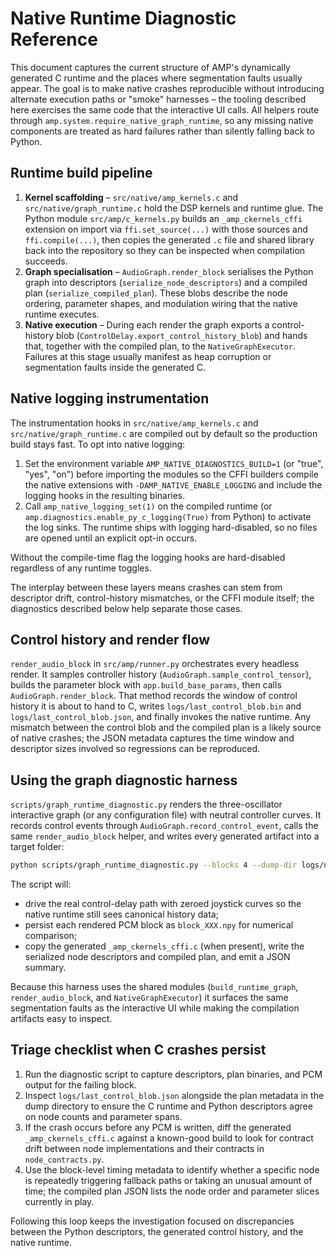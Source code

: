 # Native Runtime Diagnostic Reference

This document captures the current structure of AMP's dynamically generated C
runtime and the places where segmentation faults usually appear.  The goal is to
make native crashes reproducible without introducing alternate execution paths
or "smoke" harnesses – the tooling described here exercises the same code that
the interactive UI calls.  All helpers route through
`amp.system.require_native_graph_runtime`, so any missing native components are
treated as hard failures rather than silently falling back to Python.

## Runtime build pipeline

1. **Kernel scaffolding** – `src/native/amp_kernels.c` and
   `src/native/graph_runtime.c` hold the DSP kernels and runtime glue.  The
   Python module `src/amp/c_kernels.py` builds an `_amp_ckernels_cffi` extension
   on import via `ffi.set_source(...)` with those sources and `ffi.compile(...)`,
   then copies the generated `.c` file and shared library back into the
   repository so they can be inspected when compilation succeeds.
2. **Graph specialisation** – `AudioGraph.render_block` serialises the Python
   graph into descriptors (`serialize_node_descriptors`) and a compiled plan
   (`serialize_compiled_plan`).  These blobs describe the node ordering,
   parameter shapes, and modulation wiring that the native runtime executes.
3. **Native execution** – During each render the graph exports a
   control-history blob (`ControlDelay.export_control_history_blob`) and hands
   that, together with the compiled plan, to the `NativeGraphExecutor`.  Failures
   at this stage usually manifest as heap corruption or segmentation faults
   inside the generated C.

## Native logging instrumentation

The instrumentation hooks in `src/native/amp_kernels.c` and
`src/native/graph_runtime.c` are compiled out by default so the production build
stays fast.  To opt into native logging:

1. Set the environment variable `AMP_NATIVE_DIAGNOSTICS_BUILD=1` (or "true",
   "yes", "on") before importing the modules so the CFFI builders compile the
   native extensions with `-DAMP_NATIVE_ENABLE_LOGGING` and include the logging
   hooks in the resulting binaries.
2. Call `amp_native_logging_set(1)` on the compiled runtime (or
   `amp.diagnostics.enable_py_c_logging(True)` from Python) to activate the log
   sinks.  The runtime ships with logging hard-disabled, so no files are opened
   until an explicit opt-in occurs.

Without the compile-time flag the logging hooks are hard-disabled regardless of
any runtime toggles.

The interplay between these layers means crashes can stem from descriptor drift,
control-history mismatches, or the CFFI module itself; the diagnostics described
below help separate those cases.

## Control history and render flow

`render_audio_block` in `src/amp/runner.py` orchestrates every headless render.
It samples controller history (`AudioGraph.sample_control_tensor`), builds the
parameter block with `app.build_base_params`, then calls
`AudioGraph.render_block`.  That method records the window of control history it
is about to hand to C, writes `logs/last_control_blob.bin` and
`logs/last_control_blob.json`, and finally invokes the native runtime.  Any
mismatch between the control blob and the compiled plan is a likely source of
native crashes; the JSON metadata captures the time window and descriptor sizes
involved so regressions can be reproduced.

## Using the graph diagnostic harness

`scripts/graph_runtime_diagnostic.py` renders the three-oscillator interactive
graph (or any configuration file) with neutral controller curves.  It records
control events through `AudioGraph.record_control_event`, calls the same
`render_audio_block` helper, and writes every generated artifact into a target
folder:

```bash
python scripts/graph_runtime_diagnostic.py --blocks 4 --dump-dir logs/native_debug
```

The script will:

- drive the real control-delay path with zeroed joystick curves so the native
  runtime still sees canonical history data;
- persist each rendered PCM block as `block_XXX.npy` for numerical comparison;
- copy the generated `_amp_ckernels_cffi.c` (when present), write the serialized
  node descriptors and compiled plan, and emit a JSON summary.

Because this harness uses the shared modules (`build_runtime_graph`,
`render_audio_block`, and `NativeGraphExecutor`) it surfaces the same
segmentation faults as the interactive UI while making the compilation artifacts
easy to inspect.

## Triage checklist when C crashes persist

1. Run the diagnostic script to capture descriptors, plan binaries, and PCM
   output for the failing block.
2. Inspect `logs/last_control_blob.json` alongside the plan metadata in the
   dump directory to ensure the C runtime and Python descriptors agree on node
   counts and parameter spans.
3. If the crash occurs before any PCM is written, diff the generated
   `_amp_ckernels_cffi.c` against a known-good build to look for contract drift
   between node implementations and their contracts in `node_contracts.py`.
4. Use the block-level timing metadata to identify whether a specific node is
   repeatedly triggering fallback paths or taking an unusual amount of time; the
   compiled plan JSON lists the node order and parameter slices currently in
   play.

Following this loop keeps the investigation focused on discrepancies between the
Python descriptors, the generated control history, and the native runtime.
